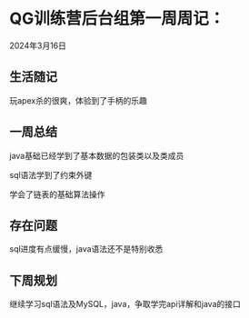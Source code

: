 # QG训练营后台组第一周周记：
2024年3月16日

## 生活随记

玩apex杀的很爽，体验到了手柄的乐趣

## 一周总结

java基础已经学到了基本数据的包装类以及类成员

sql语法学到了约束外键

学会了链表的基础算法操作

## 存在问题

sql进度有点缓慢，java语法还不是特别收悉

## 下周规划

继续学习sql语法及MySQL，java，争取学完api详解和java的接口
